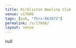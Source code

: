 ```yaml
---
title: Kirkliston Bowling Club
venue: v17606
tags: [pub, "fhrs:663672"]
permalink: /v/17606/
layout: venue
---
```

null